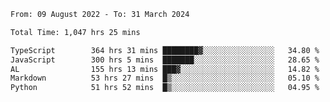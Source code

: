 
<!--START_SECTION:waka-->

```txt
From: 09 August 2022 - To: 31 March 2024

Total Time: 1,047 hrs 25 mins

TypeScript        364 hrs 31 mins ████████▓░░░░░░░░░░░░░░░░   34.80 %
JavaScript        300 hrs 5 mins  ███████░░░░░░░░░░░░░░░░░░   28.65 %
AL                155 hrs 13 mins ███▓░░░░░░░░░░░░░░░░░░░░░   14.82 %
Markdown          53 hrs 27 mins  █▒░░░░░░░░░░░░░░░░░░░░░░░   05.10 %
Python            51 hrs 52 mins  █▒░░░░░░░░░░░░░░░░░░░░░░░   04.95 %
```

<!--END_SECTION:waka-->












